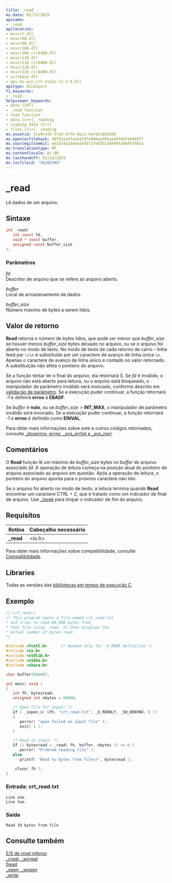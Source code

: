 ```yaml
---
title: _read
ms.date: 02/13/2019
apiname:
- _read
apilocation:
- msvcrt.dll
- msvcr80.dll
- msvcr90.dll
- msvcr100.dll
- msvcr100_clr0400.dll
- msvcr110.dll
- msvcr110_clr0400.dll
- msvcr120.dll
- msvcr120_clr0400.dll
- ucrtbase.dll
- api-ms-win-crt-stdio-l1-1-0.dll
apitype: DLLExport
f1_keywords:
- _read
helpviewer_keywords:
- data [CRT]
- _read function
- read function
- data [C++], reading
- reading data [C++]
- files [C++], reading
ms.assetid: 2ce9c433-57ad-47fe-9ac1-4a7d4c883d30
ms.openlocfilehash: 40f52ea37ae5419fe986aa505aad4fddfe8403ff
ms.sourcegitcommit: eb2b34a24e6edafb727e87b138499fa8945f981e
ms.translationtype: MT
ms.contentlocale: pt-BR
ms.lasthandoff: 02/14/2019
ms.locfileid: "56264784"
---
```

# <a name="read"></a>_read

Lê dados de um arquivo.

## <a name="syntax"></a>Sintaxe

```C
int _read(
   int const fd,
   void * const buffer,
   unsigned const buffer_size
);
```

### <a name="parameters"></a>Parâmetros

*fd*<br/>
Descritor de arquivo que se refere ao arquivo aberto.

*buffer*<br/>
Local de armazenamento de dados.

*buffer_size*<br/>
Número máximo de bytes a serem lidos.

## <a name="return-value"></a>Valor de retorno

**Read** retorna o número de bytes lidos, que pode ser menor que *buffer_size* se houver menos *buffer_size* bytes deixado no arquivo, ou se o arquivo foi aberto no modo de texto. No modo de texto de cada retorno de carro – linha feed par `\r\n` é substituído por um caractere de avanço de linha única `\n`. Apenas o caractere de avanço de linha único é contado no valor retornado. A substituição não afeta o ponteiro do arquivo.

Se a função tentar ler o final do arquivo, ela retornará 0. Se *fd* é inválido, o arquivo não está aberto para leitura, ou o arquivo está bloqueado, o manipulador de parâmetro inválido será invocado, conforme descrito em [validação de parâmetro](../../c-runtime-library/parameter-validation.md). Se a execução puder continuar, a função retornará -1 e definirá **errno** à **EBADF**.

Se *buffer* é **nulo**, ou se *buffer_size* > **INT_MAX**, o manipulador de parâmetro inválido será invocado. Se a execução puder continuar, a função retornará -1 e **errno** é definido como **EINVAL**.

Para obter mais informações sobre este e outros códigos retornados, consulte [_doserrno, errno, _sys_errlist e _sys_nerr](../../c-runtime-library/errno-doserrno-sys-errlist-and-sys-nerr.md).

## <a name="remarks"></a>Comentários

O **Read** função lê um máximo de *buffer_size* bytes no *buffer* do arquivo associado *fd*. A operação de leitura começa na posição atual do ponteiro de arquivo associado ao arquivo em questão. Após a operação de leitura, o ponteiro do arquivo aponta para o próximo caractere não lido.

Se o arquivo foi aberto no modo de texto, a leitura termina quando **Read** encontrar um caractere CTRL + Z, que é tratado como um indicador de final de arquivo. Use [_lseek](lseek-lseeki64.md) para limpar o indicador de fim do arquivo.

## <a name="requirements"></a>Requisitos

|Rotina|Cabeçalho necessário|
|-------------|---------------------|
|**_read**|\<io.h>|

Para obter mais informações sobre compatibilidade, consulte [Compatibilidade](../../c-runtime-library/compatibility.md).

## <a name="libraries"></a>Libraries

Todas as versões das [bibliotecas em tempo de execução C](../../c-runtime-library/crt-library-features.md).

## <a name="example"></a>Exemplo

```C
// crt_read.c
/* This program opens a file named crt_read.txt
* and tries to read 60,000 bytes from
* that file using _read. It then displays the
* actual number of bytes read.
*/

#include <fcntl.h>      /* Needed only for _O_RDWR definition */
#include <io.h>
#include <stdlib.h>
#include <stdio.h>
#include <share.h>

char buffer[60000];

int main( void )
{
   int fh, bytesread;
   unsigned int nbytes = 60000;

   /* Open file for input: */
   if ( _sopen_s( &fh, "crt_read.txt", _O_RDONLY, _SH_DENYNO, 0 ))
   {
      perror( "open failed on input file" );
      exit( 1 );
   }

   /* Read in input: */
   if (( bytesread = _read( fh, buffer, nbytes )) <= 0 )
      perror( "Problem reading file" );
   else
      printf( "Read %u bytes from file\n", bytesread );

   _close( fh );
}
```

### <a name="input-crtreadtxt"></a>Entrada: crt_read.txt

```Input
Line one.
Line two.
```

### <a name="output"></a>Saída

```Output
Read 19 bytes from file
```

## <a name="see-also"></a>Consulte também

[E/S de nível inferior](../../c-runtime-library/low-level-i-o.md)<br/>
[_creat, _wcreat](creat-wcreat.md)<br/>
[fread](fread.md)<br/>
[_open, _wopen](open-wopen.md)<br/>
[_write](write.md)<br/>
